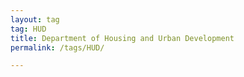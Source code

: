 ```yaml
---
layout: tag
tag: HUD
title: Department of Housing and Urban Development
permalink: /tags/HUD/

---
```


